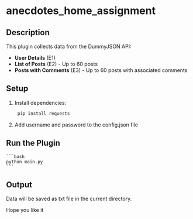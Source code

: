 # anecdotes_home_assignment

## Description
This plugin collects data from the DummyJSON API:
- **User Details** (E1)
- **List of Posts** (E2) - Up to 60 posts
- **Posts with Comments** (E3) - Up to 60 posts with associated comments

## Setup
1. Install dependencies:
   ```bash
    pip install requests
    ```
2.  Add username and password to the config.json file  

## Run the Plugin
    ```bash
    python main.py
    ```

## Output
Data will be saved as txt file in the current directory.


Hope you like it 